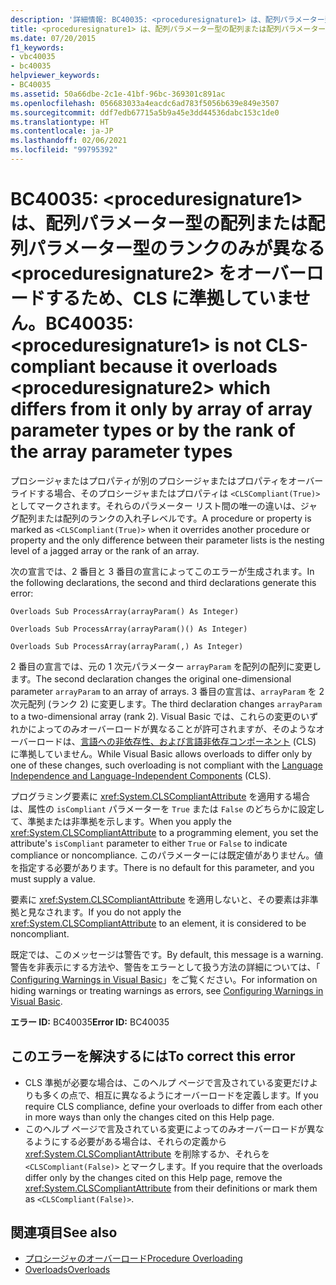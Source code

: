```yaml
---
description: '詳細情報: BC40035: <proceduresignature1> は、配列パラメーター型の配列または配列パラメーター型のランクのみが異なる <proceduresignature2> をオーバーロードするため、CLS に準拠していません。'
title: <proceduresignature1> は、配列パラメーター型の配列または配列パラメーター型のランクのみが異なる <proceduresignature2> をオーバーロードするため、CLS に準拠していません。
ms.date: 07/20/2015
f1_keywords:
- vbc40035
- bc40035
helpviewer_keywords:
- BC40035
ms.assetid: 50a66dbe-2c1e-41bf-96bc-369301c891ac
ms.openlocfilehash: 056683033a4eacdc6ad783f5056b639e849e3507
ms.sourcegitcommit: ddf7edb67715a5b9a45e3dd44536dabc153c1de0
ms.translationtype: HT
ms.contentlocale: ja-JP
ms.lasthandoff: 02/06/2021
ms.locfileid: "99795392"
---
```

# <a name="bc40035-proceduresignature1-is-not-cls-compliant-because-it-overloads-proceduresignature2-which-differs-from-it-only-by-array-of-array-parameter-types-or-by-the-rank-of-the-array-parameter-types"></a><span data-ttu-id="d6cdb-103">BC40035: \<proceduresignature1> は、配列パラメーター型の配列または配列パラメーター型のランクのみが異なる \<proceduresignature2> をオーバーロードするため、CLS に準拠していません。</span><span class="sxs-lookup"><span data-stu-id="d6cdb-103">BC40035: \<proceduresignature1> is not CLS-compliant because it overloads \<proceduresignature2> which differs from it only by array of array parameter types or by the rank of the array parameter types</span></span>

<span data-ttu-id="d6cdb-104">プロシージャまたはプロパティが別のプロシージャまたはプロパティをオーバーライドする場合、そのプロシージャまたはプロパティは `<CLSCompliant(True)>` としてマークされます。それらのパラメーター リスト間の唯一の違いは、ジャグ配列または配列のランクの入れ子レベルです。</span><span class="sxs-lookup"><span data-stu-id="d6cdb-104">A procedure or property is marked as `<CLSCompliant(True)>` when it overrides another procedure or property and the only difference between their parameter lists is the nesting level of a jagged array or the rank of an array.</span></span>

 <span data-ttu-id="d6cdb-105">次の宣言では、2 番目と 3 番目の宣言によってこのエラーが生成されます。</span><span class="sxs-lookup"><span data-stu-id="d6cdb-105">In the following declarations, the second and third declarations generate this error:</span></span>

 `Overloads Sub ProcessArray(arrayParam() As Integer)`

 `Overloads Sub ProcessArray(arrayParam()() As Integer)`

 `Overloads Sub ProcessArray(arrayParam(,) As Integer)`

 <span data-ttu-id="d6cdb-106">2 番目の宣言では、元の 1 次元パラメーター `arrayParam` を配列の配列に変更します。</span><span class="sxs-lookup"><span data-stu-id="d6cdb-106">The second declaration changes the original one-dimensional parameter `arrayParam` to an array of arrays.</span></span> <span data-ttu-id="d6cdb-107">3 番目の宣言は、`arrayParam` を 2 次元配列 (ランク 2) に変更します。</span><span class="sxs-lookup"><span data-stu-id="d6cdb-107">The third declaration changes `arrayParam` to a two-dimensional array (rank 2).</span></span> <span data-ttu-id="d6cdb-108">Visual Basic では、これらの変更のいずれかによってのみオーバーロードが異なることが許可されますが、そのようなオーバーロードは、[言語への非依存性、および言語非依存コンポーネント](../../../standard/language-independence-and-language-independent-components.md) (CLS) に準拠していません。</span><span class="sxs-lookup"><span data-stu-id="d6cdb-108">While Visual Basic allows overloads to differ only by one of these changes, such overloading is not compliant with the [Language Independence and Language-Independent Components](../../../standard/language-independence-and-language-independent-components.md) (CLS).</span></span>

 <span data-ttu-id="d6cdb-109">プログラミング要素に <xref:System.CLSCompliantAttribute> を適用する場合は、属性の `isCompliant` パラメーターを `True` または `False` のどちらかに設定して、準拠または非準拠を示します。</span><span class="sxs-lookup"><span data-stu-id="d6cdb-109">When you apply the <xref:System.CLSCompliantAttribute> to a programming element, you set the attribute's `isCompliant` parameter to either `True` or `False` to indicate compliance or noncompliance.</span></span> <span data-ttu-id="d6cdb-110">このパラメーターには既定値がありません。値を指定する必要があります。</span><span class="sxs-lookup"><span data-stu-id="d6cdb-110">There is no default for this parameter, and you must supply a value.</span></span>

 <span data-ttu-id="d6cdb-111">要素に <xref:System.CLSCompliantAttribute> を適用しないと、その要素は非準拠と見なされます。</span><span class="sxs-lookup"><span data-stu-id="d6cdb-111">If you do not apply the <xref:System.CLSCompliantAttribute> to an element, it is considered to be noncompliant.</span></span>

 <span data-ttu-id="d6cdb-112">既定では、このメッセージは警告です。</span><span class="sxs-lookup"><span data-stu-id="d6cdb-112">By default, this message is a warning.</span></span> <span data-ttu-id="d6cdb-113">警告を非表示にする方法や、警告をエラーとして扱う方法の詳細については、「 [Configuring Warnings in Visual Basic](/visualstudio/ide/configuring-warnings-in-visual-basic)」をご覧ください。</span><span class="sxs-lookup"><span data-stu-id="d6cdb-113">For information on hiding warnings or treating warnings as errors, see [Configuring Warnings in Visual Basic](/visualstudio/ide/configuring-warnings-in-visual-basic).</span></span>

 <span data-ttu-id="d6cdb-114">**エラー ID:** BC40035</span><span class="sxs-lookup"><span data-stu-id="d6cdb-114">**Error ID:** BC40035</span></span>

## <a name="to-correct-this-error"></a><span data-ttu-id="d6cdb-115">このエラーを解決するには</span><span class="sxs-lookup"><span data-stu-id="d6cdb-115">To correct this error</span></span>

- <span data-ttu-id="d6cdb-116">CLS 準拠が必要な場合は、このヘルプ ページで言及されている変更だけよりも多くの点で、相互に異なるようにオーバーロードを定義します。</span><span class="sxs-lookup"><span data-stu-id="d6cdb-116">If you require CLS compliance, define your overloads to differ from each other in more ways than only the changes cited on this Help page.</span></span>
- <span data-ttu-id="d6cdb-117">このヘルプ ページで言及されている変更によってのみオーバーロードが異なるようにする必要がある場合は、それらの定義から <xref:System.CLSCompliantAttribute> を削除するか、それらを `<CLSCompliant(False)>` とマークします。</span><span class="sxs-lookup"><span data-stu-id="d6cdb-117">If you require that the overloads differ only by the changes cited on this Help page, remove the <xref:System.CLSCompliantAttribute> from their definitions or mark them as `<CLSCompliant(False)>`.</span></span>

## <a name="see-also"></a><span data-ttu-id="d6cdb-118">関連項目</span><span class="sxs-lookup"><span data-stu-id="d6cdb-118">See also</span></span>

- [<span data-ttu-id="d6cdb-119">プロシージャのオーバーロード</span><span class="sxs-lookup"><span data-stu-id="d6cdb-119">Procedure Overloading</span></span>](../../programming-guide/language-features/procedures/procedure-overloading.md)
- [<span data-ttu-id="d6cdb-120">Overloads</span><span class="sxs-lookup"><span data-stu-id="d6cdb-120">Overloads</span></span>](../modifiers/overloads.md)
